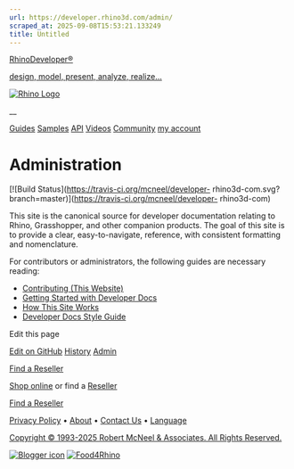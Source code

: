 ```yaml
---
url: https://developer.rhino3d.com/admin/
scraped_at: 2025-09-08T15:53:21.133249
title: Untitled
---
```


[RhinoDeveloper®](/)

[design, model, present, analyze, realize...](/)

[![Rhino Logo](https://developer.rhino3d.com/images/rhinodevlogo.png)](/)

__

[Guides](https://developer.rhino3d.com/guides)
[Samples](https://developer.rhino3d.com/samples)
[API](https://developer.rhino3d.com/api)
[Videos](https://developer.rhino3d.com/videos)
[Community](https://discourse.mcneel.com/c/rhino-developer) [my account
](https://www.rhino3d.com/my-account/ "Manage your account, licenses, and
teams")

# Administration

[![Build Status](https://travis-ci.org/mcneel/developer-
rhino3d-com.svg?branch=master)](https://travis-ci.org/mcneel/developer-
rhino3d-com)

This site is the canonical source for developer documentation relating to
Rhino, Grasshopper, and other companion products. The goal of this site is to
provide a clear, easy-to-navigate, reference, with consistent formatting and
nomenclature.

For contributors or administrators, the following guides are necessary
reading:

  * [Contributing (This Website)](https://developer.rhino3d.com/guides/general/contributing/#this-website)
  * [Getting Started with Developer Docs](https://github.com/mcneel/developer-rhino3d-com/blob/master/README.md)
  * [How This Site Works](https://developer.rhino3d.com/guides/general/how-this-site-works/)
  * [Developer Docs Style Guide](https://developer.rhino3d.com/guides/general/developer-docs-style-guide/)

Edit this page

[ Edit on
GitHub](https://github.com/mcneel/developer.rhino3d.com/edit/master/content/en/admin/index.md)
[
History](https://github.com/mcneel/developer.rhino3d.com/commits/master/content/en/admin/index.md)
[ Admin](https://developer.rhino3d.com/admin)

[Find a Reseller](https://www.rhino3d.com/sales)

[Shop online](https://www.rhino3d.com/store) or find a
[Reseller](https://www.rhino3d.com/sales)

[Find a Reseller](https://www.rhino3d.com/sales)

[Privacy Policy](https://www.rhino3d.com/privacy) •
[About](https://www.rhino3d.com/mcneel/about) • [Contact
Us](https://www.rhino3d.com/mcneel/contact) • [
Language](https://www.rhino3d.com/language "Change to a different region or
language")

[Copyright © 1993-2025 Robert McNeel & Associates. All Rights
Reserved.](https://www.rhino3d.com/mcneel/about)

[](https://www.facebook.com/McNeelRhinoceros/)
[](https://twitter.com/bobmcneel) [](https://www.linkedin.com/groups/75313/)
[](https://www.youtube.com/user/RhinoGuide/videos) [](https://vimeo.com/rhino)
[![Blogger
icon](https://developer.rhino3d.com/images/blogger.svg)](http://blog.rhino3d.com/)
[![Food4Rhino](https://developer.rhino3d.com/images/f4r_icon_01.svg)](https://www.food4rhino.com)

